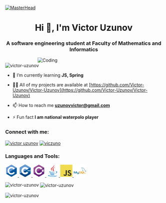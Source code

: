 [![MasterHead](https://miro.medium.com/v2/resize:fit:1358/1*tjHTmF_1SUY6_pykU6_VpQ.gif)](https://rishavchanda.io)
<h1 align="center">Hi 👋, I'm Victor Uzunov</h1>
<h3 align="center">A software engineering student at Faculty of Mathematics and Informatics</h3>
<img align="right" alt="Coding" width="400" src="https://camo.githubusercontent.com/7de37139d0b4c1ce40865e799b446c0e963a3dd8fb68d239707237c40604fa3d/68747470733a2f2f63646e2e6472696262626c652e636f6d2f75736572732f3733303730332f73637265656e73686f74732f363538313234332f6176656e746f2e676966">

<p align="left"> <img src="https://komarev.com/ghpvc/?username=victor-uzunov&label=Profile%20views&color=0e75b6&style=flat" alt="victor-uzunov" /> </p>

- 🌱 I’m currently learning **JS, Spring**

- 👨‍💻 All of my projects are available at [https://github.com/Victor-Uzunov/Victor-Uzunov](https://github.com/Victor-Uzunov/Victor-Uzunov)

- 📫 How to reach me **uzunovvictor@gmail.com**

- ⚡ Fun fact **I am national waterpolo player**

<h3 align="left">Connect with me:</h3>
<p align="left">
<a href="https://fb.com/victor uzunov" target="blank"><img align="center" src="https://raw.githubusercontent.com/rahuldkjain/github-profile-readme-generator/master/src/images/icons/Social/facebook.svg" alt="victor uzunov" height="30" width="40" /></a>
<a href="https://instagram.com/viczuno" target="blank"><img align="center" src="https://raw.githubusercontent.com/rahuldkjain/github-profile-readme-generator/master/src/images/icons/Social/instagram.svg" alt="viczuno" height="30" width="40" /></a>
</p>

<h3 align="left">Languages and Tools:</h3>
<p align="left"> <a href="https://www.cprogramming.com/" target="_blank" rel="noreferrer"> <img src="https://raw.githubusercontent.com/devicons/devicon/master/icons/c/c-original.svg" alt="c" width="40" height="40"/> </a> <a href="https://www.w3schools.com/cpp/" target="_blank" rel="noreferrer"> <img src="https://raw.githubusercontent.com/devicons/devicon/master/icons/cplusplus/cplusplus-original.svg" alt="cplusplus" width="40" height="40"/> </a> <a href="https://www.w3schools.com/cs/" target="_blank" rel="noreferrer"> <img src="https://raw.githubusercontent.com/devicons/devicon/master/icons/csharp/csharp-original.svg" alt="csharp" width="40" height="40"/> </a> <a href="https://www.java.com" target="_blank" rel="noreferrer"> <img src="https://raw.githubusercontent.com/devicons/devicon/master/icons/java/java-original.svg" alt="java" width="40" height="40"/> </a> <a href="https://developer.mozilla.org/en-US/docs/Web/JavaScript" target="_blank" rel="noreferrer"> <img src="https://raw.githubusercontent.com/devicons/devicon/master/icons/javascript/javascript-original.svg" alt="javascript" width="40" height="40"/> </a> <a href="https://www.mysql.com/" target="_blank" rel="noreferrer"> <img src="https://raw.githubusercontent.com/devicons/devicon/master/icons/mysql/mysql-original-wordmark.svg" alt="mysql" width="40" height="40"/> </a> </p>

<p><img align="left" src="https://github-readme-stats.vercel.app/api/top-langs?username=victor-uzunov&show_icons=true&locale=en&layout=compact" alt="victor-uzunov" /></p>

<p>&nbsp;<img align="center" src="https://github-readme-stats.vercel.app/api?username=victor-uzunov&show_icons=true&locale=en" alt="victor-uzunov" /></p>

<p><img align="center" src="https://github-readme-streak-stats.herokuapp.com/?user=victor-uzunov&" alt="victor-uzunov" /></p>
